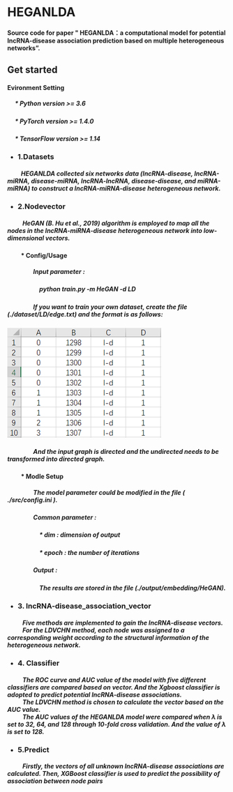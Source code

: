# HEGANLDA

#### Source code for paper " HEGANLDA：a computational model for potential lncRNA-disease association prediction based on multiple heterogeneous networks”.

## Get started

#### Evironment Setting
##### &emsp; * Python version >= 3.6
##### &emsp; * PyTorch version >= 1.4.0
##### &emsp; * TensorFlow version >= 1.14

* ### 1.Datasets
##### &emsp;&emsp; HEGANLDA collected six networks data (lncRNA-disease, lncRNA-miRNA, disease-miRNA, lncRNA-lncRNA, disease-disease, and miRNA-miRNA) to construct a lncRNA-miRNA-disease heterogeneous network. 

* ### 2.Nodevector
#####  &emsp; &emsp; HeGAN (B. Hu et al., 2019) algorithm is employed to map all the nodes in the lncRNA-miRNA-disease heterogeneous network into low-dimensional vectors.
#### &emsp;&emsp; * Config/Usage
##### &emsp;&emsp;&emsp;&emsp; Input parameter : 
##### &emsp;&emsp;&emsp;&emsp;&emsp; **python train.py -m HeGAN -d LD**
##### &emsp;&emsp;&emsp;&emsp; If you want to train your own dataset, create the file (./dataset/LD/edge.txt) and the format is as follows:

![edge.png](https://raw.githubusercontent.com/HEGANLDA/HEGANLDA/main/edge.png)


##### &emsp;&emsp; &emsp;&emsp;And the input graph is directed and the undirected needs to be transformed into directed graph.
#### &emsp;&emsp; * Modle Setup
##### &emsp;&emsp;&emsp;&emsp; The model parameter could be modified in the file ( ./src/config.ini ). 
##### &emsp;&emsp;&emsp;&emsp; Common parameter :
##### &emsp;&emsp;&emsp;&emsp;&emsp; * dim : dimension of output
##### &emsp;&emsp;&emsp;&emsp;&emsp; * epoch : the number of iterations
##### &emsp;&emsp;&emsp;&emsp; Output :
##### &emsp;&emsp;&emsp;&emsp;&emsp; The results are stored in the file (./output/embedding/HeGAN).  

* ### 3. lncRNA-disease_association_vector
#####  &emsp; &emsp; Five methods are implemented to gain the lncRNA-disease vectors.<br>&emsp; &emsp; For the LDVCHN method, each node was assigned to a corresponding weight according to the structural information of the heterogeneous network. 

* ### 4. Classifier
#####  &emsp; &emsp; The ROC curve and AUC value of the model with five different classifiers are compared based on vector. And the Xgboost classifier is adopted to predict potential lncRNA-disease associations.<br>&emsp; &emsp; The LDVCHN method is chosen to calculate the vector based on the AUC value.<br>&emsp; &emsp; The AUC values of the HEGANLDA model were compared when λ is set to 32, 64, and 128 through 10-fold cross validation. And the value of λ is set to 128.

* ### 5.Predict
#####  &emsp; &emsp; Firstly, the vectors of all unknown lncRNA-disease associations are calculated. Then, XGBoost classifier is used to predict the possibility of association between node pairs





